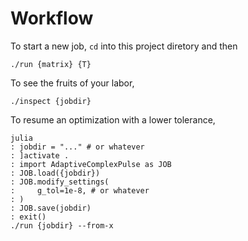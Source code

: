 # Workflow

To start a new job, `cd` into this project diretory and then
```
./run {matrix} {T}
```

To see the fruits of your labor,
```
./inspect {jobdir}
```

To resume an optimization with a lower tolerance,
```
julia
: jobdir = "..." # or whatever
: ]activate .
: import AdaptiveComplexPulse as JOB
: JOB.load({jobdir})
: JOB.modify_settings(
:     g_tol=1e-8, # or whatever
: )
: JOB.save(jobdir)
: exit()
./run {jobdir} --from-x
```

